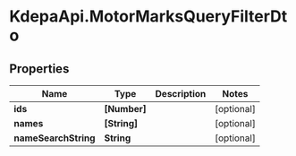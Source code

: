 # KdepaApi.MotorMarksQueryFilterDto

## Properties

Name | Type | Description | Notes
------------ | ------------- | ------------- | -------------
**ids** | **[Number]** |  | [optional] 
**names** | **[String]** |  | [optional] 
**nameSearchString** | **String** |  | [optional] 


